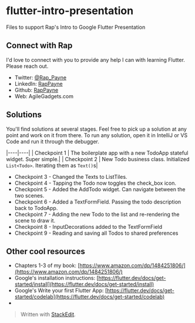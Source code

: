 
# flutter-intro-presentation
Files to support Rap's Intro to Google Flutter Presentation


## Connect with Rap
I'd love to connect with you to provide any help I can with learning Flutter. Please reach out.
- Twitter: [@Rap_Payne](https://twitter.com/Rap_Payne)
- LinkedIn: [RapPayne](https://www.linkedin.com/in/rappayne/)
- Github: [RapPayne](https://github.com/rapPayne)
- Web: AgileGadgets.com

## Solutions
You'll find solutions at several stages. Feel free to pick up a solution at any point and work on it from there. To run any solution, open it in IntelliJ or VS Code and run it through the debugger.

|----|----|
| Checkpoint 1 | The boilerplate app with a new TodoApp stateful widget. Super simple.|
| Checkpoint 2 | New Todo business class. Initialized `List<Todo>`. Iterating them as `Text()`s|

- Checkpoint 3 - Changed the Texts to ListTiles.
- Checkpoint 4 - Tapping the Todo now toggles the check_box icon.
- Checkpoint 5 - Added the AddTodo widget. Can navigate between the two scenes.
- Checkpoint 6 - Added a TextFormField. Passing the todo description back to TodoApp.
- Checkpoint 7 - Adding the new Todo to the list and re-rendering the scene to draw it.
- Checkpoint 8 - InputDecorations added to the TextFormField
- Checkpoint 9 - Reading and saving all Todos to shared preferences


## Other cool resources
- Chapters 1-3 of my book: [https://www.amazon.com/dp/1484251806/](https://www.amazon.com/dp/1484251806/)
- Google's installation instructions: [https://flutter.dev/docs/get-started/install](https://flutter.dev/docs/get-started/install)
- Google's Write your first Flutter App: [https://flutter.dev/docs/get-started/codelab](https://flutter.dev/docs/get-started/codelab)
- 
> Written with [StackEdit](https://stackedit.io/).
